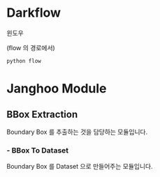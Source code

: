 # Darkflow

윈도우

(flow 의 경로에서)

```
python flow  
```



# Janghoo Module

## BBox Extraction

Boundary Box 를 추출하는 것을 담당하는 모듈입니다.

### - BBox To Dataset

Boundary Box 를 Dataset 으로 만들어주는 모듈입니다.

